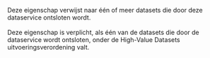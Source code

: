 Deze eigenschap verwijst naar één of meer datasets die door deze dataservice ontsloten wordt.
<br/>
<br/>
Deze eigenschap is verplicht, als één van de datasets die door de dataservice wordt ontsloten, onder de High-Value Datasets uitvoeringsverordening valt.
